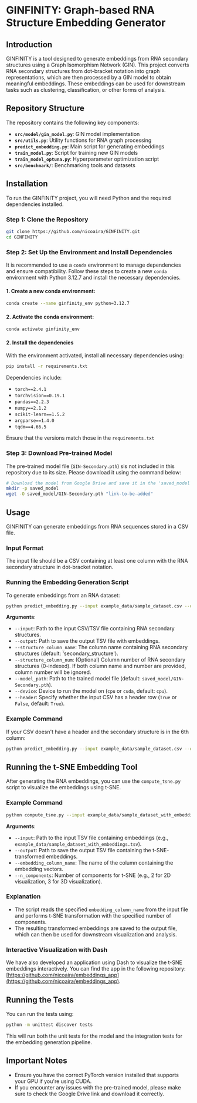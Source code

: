 # GINFINITY: Graph-based RNA Structure Embedding Generator

## Introduction
GINFINITY is a tool designed to generate embeddings from RNA secondary structures using a Graph Isomorphism Network (GIN). This project converts RNA secondary structures from dot-bracket notation into graph representations, which are then processed by a GIN model to obtain meaningful embeddings. These embeddings can be used for downstream tasks such as clustering, classification, or other forms of analysis.

## Repository Structure
The repository contains the following key components:

- **`src/model/gin_model.py`**: GIN model implementation
- **`src/utils.py`**: Utility functions for RNA graph processing
- **`predict_embedding.py`**: Main script for generating embeddings
- **`train_model.py`**: Script for training new GIN models
- **`train_model_optuna.py`**: Hyperparameter optimization script
- **`src/benchmark/`**: Benchmarking tools and datasets

## Installation
To run the GINFINITY project, you will need Python and the required dependencies installed.

### Step 1: Clone the Repository
```sh
git clone https://github.com/nicoaira/GINFINITY.git
cd GINFINITY
```

### Step 2: Set Up the Environment and Install Dependencies

It is recommended to use a ```conda``` environment to manage dependencies and ensure compatibility. Follow these steps to create a new ```conda``` environment with Python 3.12.7 and install the necessary dependencies.

#### 1. Create a new conda environment:

```sh
conda create --name ginfinity_env python=3.12.7
```
#### 2. Activate the conda environment:

```sh
conda activate ginfinity_env
```

#### 2. Install the dependencies
With the environment activated, install all necessary dependencies using:

```sh
pip install -r requirements.txt
```

Dependencies include:
- `torch==2.4.1`
- `torchvision==0.19.1`
- `pandas==2.2.3`
- `numpy==2.1.2`
- `scikit-learn==1.5.2`
- `argparse==1.4.0`
- `tqdm==4.66.5`

Ensure that the versions match those in the `requirements.txt` 

### Step 3: Download Pre-trained Model
The pre-trained model file (`GIN-Secondary.pth`) sis not included in this repository due to its size. Please download it using the command below:

```sh
# Download the model from Google Drive and save it in the 'saved_model' directory
mkdir -p saved_model
wget -O saved_model/GIN-Secondary.pth "link-to-be-added"
```

## Usage
GINFINITY can generate embeddings from RNA sequences stored in a CSV file.

### Input Format
The input file should be a CSV containing at least one column with the RNA secondary structure in dot-bracket notation.

### Running the Embedding Generation Script
To generate embeddings from an RNA dataset:

```sh
python predict_embedding.py --input example_data/sample_dataset.csv --output example_data/sample_dataset_with_embeddings.tsv
```

**Arguments**:
- `--input`: Path to the input CSV/TSV file containing RNA secondary structures.
- `--output`: Path to save the output TSV file with embeddings.
- `--structure_column_name`: The column name containing RNA secondary structures (default: 'secondary_structure').
- `--structure_column_num`: (Optional) Column number of RNA secondary structures (0-indexed). If both column name and number are provided, column number will be ignored.
- `--model_path`: Path to the trained model file (default: `saved_model/GIN-Secondary.pth`).
- `--device`: Device to run the model on (`cpu` or `cuda`, default: `cpu`).
- `--header`: Specify whether the input CSV has a header row (`True` or `False`, default: `True`).

### Example Command
If your CSV doesn't have a header and the secondary structure is in the 6th column:

```sh
python predict_embedding.py --input example_data/sample_dataset.csv --output example_data/sample_dataset_with_embeddings.tsv --structure_column_num 6 --header False --device cuda
```

## Running the t-SNE Embedding Tool
After generating the RNA embeddings, you can use the `compute_tsne.py` script to visualize the embeddings using t-SNE.

### Example Command
```sh
python compute_tsne.py --input example_data/sample_dataset_with_embeddings.tsv --output example_data/sample_dataset_with_tsne.tsv --embedding_column_name embedding_vector --n_components 3
```

**Arguments**:
- `--input`: Path to the input TSV file containing embeddings (e.g., `example_data/sample_dataset_with_embeddings.tsv`).
- `--output`: Path to save the output TSV file containing the t-SNE-transformed embeddings.
- `--embedding_column_name`: The name of the column containing the embedding vectors.
- `--n_components`: Number of components for t-SNE (e.g., 2 for 2D visualization, 3 for 3D visualization).

### Explanation
- The script reads the specified `embedding_column_name` from the input file and performs t-SNE transformation with the specified number of components.
- The resulting transformed embeddings are saved to the output file, which can then be used for downstream visualization and analysis.

### Interactive Visualization with Dash
We have also developed an application using Dash to visualize the t-SNE embeddings interactively. You can find the app in the following repository: [https://github.com/nicoaira/embeddings_app](https://github.com/nicoaira/embeddings_app).

## Running the Tests
You can run the tests using:

```sh
python -m unittest discover tests
```

This will run both the unit tests for the model and the integration tests for the embedding generation pipeline.

## Important Notes
- Ensure you have the correct PyTorch version installed that supports your GPU if you're using CUDA.
- If you encounter any issues with the pre-trained model, please make sure to check the Google Drive link and download it correctly.

